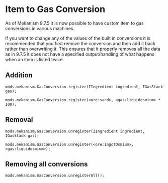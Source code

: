 # Item to Gas Conversion

As of Mekanism 9.7.5 it is now possible to have custom item to gas conversions in various machines.

If you want to change any of the values of the built in conversions it is recommended that you first remove the conversion and then add it back rather than overwriting it. This ensures that it properly removes all the data as in 9.7.5 it does not have a specified output/handling of what happens when an item is listed twice.

Addition
------
```
mods.mekanism.GasConversion.register(IIngredient ingredient, IGasStack gas);

mods.mekanism.GasConversion.register(<ore:sand>, <gas:liquidosmium> * 100);
```

Removal
------
```
mods.mekanism.GasConversion.unregister(IIngredient ingredient, IGasStack gas);

mods.mekanism.GasConversion.unregister(<ore:ingotOsmium>, <gas:liquidosmium>);
```


Removing all conversions
------
```
mods.mekanism.GasConversion.unregisterAll();
```